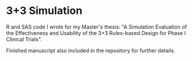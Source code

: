 # 3+3 Simulation
R and SAS code I wrote for my Master's thesis: "A Simulation Evaluation of the Effectiveness and Usability of the 3+3 Rules-based Design for Phase I Clinical Trials".

Finished manuscript also included in the repository for further details.
